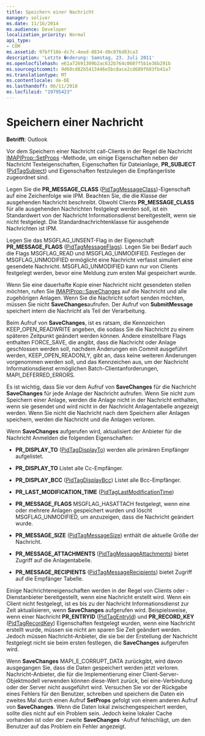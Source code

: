 ```yaml
---
title: Speichern einer Nachricht
manager: soliver
ms.date: 11/16/2014
ms.audience: Developer
localization_priority: Normal
api_type:
- COM
ms.assetid: 97bff16b-dc7c-4eed-8834-d0c076d83ca3
description: 'Letzte �nderung: Samstag, 23. Juli 2011'
ms.openlocfilehash: e61a72691309b2ac632b764c0607f5b1e36b291b
ms.sourcegitcommit: 9d60cd82b5413446e5bc8ace2cd689f683fb41a7
ms.translationtype: MT
ms.contentlocale: de-DE
ms.lasthandoff: 06/11/2018
ms.locfileid: "19795423"
---
```

# <a name="saving-a-message"></a>Speichern einer Nachricht

  
  
**Betrifft**: Outlook 
  
Vor dem Speichern einer Nachricht call-Clients in der Regel die Nachricht [IMAPIProp::SetProps](imapiprop-setprops.md) -Methode, um einige Eigenschaften neben der Nachricht Texteigenschaften, Eigenschaften für Dateianlage, **PR_SUBJECT** ([PidTagSubject](pidtagsubject-canonical-property.md)) und Eigenschaften festzulegen die Empfängerliste zugeordnet sind.
  
Legen Sie die **PR_MESSAGE_CLASS** ([PidTagMessageClass](pidtagmessageclass-canonical-property.md))-Eigenschaft auf eine Zeichenfolge wie IPM. Beachten Sie, die die Klasse der ausgehenden Nachricht beschreibt. Obwohl Clients **PR_MESSAGE_CLASS** für alle ausgehenden Nachrichten festgelegt werden soll, ist ein Standardwert von der Nachricht Informationsdienst bereitgestellt, wenn sie nicht festgelegt. Die Standardnachrichtenklasse für ausgehende Nachrichten ist IPM. 
  
Legen Sie das MSGFLAG_UNSENT-Flag in der Eigenschaft **PR_MESSAGE_FLAGS** ([PidTagMessageFlags](pidtagmessageflags-canonical-property.md)). Legen Sie bei Bedarf auch die Flags MSGFLAG_READ und MSGFLAG_UNMODIFIED. Festlegen der MSGFLAG_UNMODIFIED ermöglicht eine Nachricht verfasst simuliert eine gesendete Nachricht. MSGFLAG_UNMODIFIED kann nur von Clients festgelegt werden, bevor eine Meldung zum ersten Mal gespeichert wurde. 
  
Wenn Sie eine dauerhafte Kopie einer Nachricht nicht gesendeten stellen möchten, rufen Sie [IMAPIProp::SaveChanges](imapiprop-savechanges.md) auf die Nachricht und alle zugehörigen Anlagen. Wenn Sie die Nachricht sofort senden möchten, müssen Sie nicht **SaveChanges**aufrufen. Der Aufruf von **SubmitMessage** speichert intern die Nachricht als Teil der Verarbeitung. 
  
Beim Aufruf von **SaveChanges**, ist es ratsam, die Kennzeichen KEEP_OPEN_READWRITE angeben, die sodass Sie die Nachricht zu einem späteren Zeitpunkt geändert werden können. Andere einstellbare Flags enthalten FORCE_SAVE, die angibt, dass die Nachricht oder Anlage geschlossen werden soll, nachdem Änderungen ein Commit ausgeführt werden, KEEP_OPEN_READONLY, gibt an, dass keine weiteren Änderungen vorgenommen werden soll, und das Kennzeichen aus, um der Nachricht Informationsdienst ermöglichen Batch-Clientanforderungen, MAPI_DEFERRED_ERRORS.
  
Es ist wichtig, dass Sie vor dem Aufruf von **SaveChanges** für die Nachricht **SaveChanges** für jede Anlage der Nachricht aufrufen. Wenn Sie nicht zum Speichern einer Anlage, werden die Anlage nicht in der Nachricht enthalten, wenn sie gesendet und wird nicht in der Nachricht Anlagentabelle angezeigt werden. Wenn Sie nicht die Nachricht nach dem Speichern aller Anlagen speichern, werden die Nachricht und die Anlagen verloren. 
  
Wenn **SaveChanges** aufgerufen wird, aktualisiert der Anbieter für die Nachricht Anmelden die folgenden Eigenschaften: 
  
- **PR_DISPLAY_TO** ([PidTagDisplayTo](pidtagdisplayto-canonical-property.md)) werden alle primären Empfänger aufgelistet.
    
- **PR_DISPLAY_TO** Listet alle Cc-Empfänger. 
    
- **PR_DISPLAY_BCC** ([PidTagDisplayBcc](pidtagdisplaybcc-canonical-property.md)) Listet alle Bcc-Empfänger.
    
- **PR_LAST_MODIFICATION_TIME** ([PidTagLastModificationTime](pidtaglastmodificationtime-canonical-property.md))
    
- **PR_MESSAGE_FLAGS** MSGFLAG_HASATTACH festgelegt, wenn eine oder mehrere Anlagen gespeichert wurden und löscht MSGFLAG_UNMODIFIED, um anzuzeigen, dass die Nachricht geändert wurde. 
    
- **PR_MESSAGE_SIZE** ([PidTagMessageSize](pidtagmessagesize-canonical-property.md)) enthält die aktuelle Größe der Nachricht.
    
- **PR_MESSAGE_ATTACHMENTS** ([PidTagMessageAttachments](pidtagmessageattachments-canonical-property.md)) bietet Zugriff auf die Anlagentabelle.
    
- **PR_MESSAGE_RECIPIENTS** ([PidTagMessageRecipients](pidtagmessagerecipients-canonical-property.md)) bietet Zugriff auf die Empfänger Tabelle.
    
Einige Nachrichteneigenschaften werden in der Regel von Clients oder -Dienstanbieter bereitgestellt, wenn eine Nachricht erstellt wird. Wenn ein Client nicht festgelegt, ist es bis zu der Nachricht Informationsdienst zur Zeit aktualisieren, wenn **SaveChanges** aufgerufen wird. Beispielsweise, wenn einer Nachricht **PR_ENTRYID** ([PidTagEntryId](pidtagentryid-canonical-property.md)) und **PR_RECORD_KEY** ([PidTagRecordKey](pidtagrecordkey-canonical-property.md)) Eigenschaften festgelegt wurden, wenn eine Nachricht erstellt wurde, müssen sie nicht am sparen Sie Zeit geändert werden. Jedoch müssen Nachricht-Anbieter, die sie bei der Erstellung der Nachricht festgelegt nicht sie beim ersten festlegen, die **SaveChanges** aufgerufen wird. 
  
Wenn **SaveChanges** MAPI_E_CORRUPT_DATA zurückgibt, wird davon ausgegangen Sie, dass die Daten gespeichert werden jetzt verloren. Nachricht-Anbieter, die für die Implementierung einer Client-Server-Objektmodell verwenden können diese-Wert zurück, bei eine-Verbindung oder der Server nicht ausgeführt wird. Versuchen Sie vor der Rückgabe eines Fehlers für den Benutzer, schreiben und speichern die Daten ein zweites Mal durch einen Aufruf **SetProps** gefolgt von einem anderen Aufruf von **SaveChanges**. Wenn die Daten lokal zwischengespeichert werden, sollte dies nicht auf ein Problem sein. Jedoch keine lokaler Cache vorhanden ist oder der zweite **SaveChanges** -Aufruf fehlschlägt, um den Benutzer auf das Problem ein Fehler angezeigt. 
  


